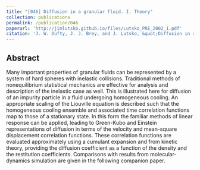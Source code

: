```yaml
---
title: "[046] Diffusion in a granular fluid. I. Theory"
collection: publications
permalink: /publication/046
paperurl: 'http://jimlutsko.github.io/files/Lutsko_PRE_2002_1.pdf'
citation: 'J. W. Dufty, J. J. Brey, and J. Lutsko, &quot;Diffusion in a granular fluid. I. Theory&quot;, <i>Phys. Rev. E</i>, <strong>65</strong>, 51303 (2002)'
---
```

Abstract
---
Many important properties of granular fluids can be represented by a system of hard spheres with inelastic collisions. Traditional methods of nonequilibrium statistical mechanics are effective for analysis and description of the inelastic case as well. This is illustrated here for diffusion of an impurity particle in a fluid undergoing homogeneous cooling. An appropriate scaling of the Liouville equation is described such that the homogeneous cooling ensemble and associated time correlation functions map to those of a stationary state. In this form the familiar methods of linear response can be applied, leading to Green-Kubo and Einstein representations of diffusion in terms of the velocity and mean-square displacement correlation functions. These correlation functions are evaluated approximately using a cumulant expansion and from kinetic theory, providing the diffusion coefficient as a function of the density and the restitution coefficients. Comparisons with results from molecular-dynamics simulation are given in the following companion paper.
